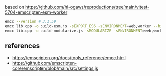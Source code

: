 based on https://github.com/hi-ogawa/reproductions/tree/main/vitest-5704-emscripten-esm-worker

```sh
emcc --version # 3.1.59
emcc lib.cpp -o build-esm.js -sEXPORT_ES6 -sENVIRONMENT=web,worker --bind
emcc lib.cpp -o build-modularize.js -sMODULARIZE -sENVIRONMENT=web,worker --bind
```

## references

- https://emscripten.org/docs/tools_reference/emcc.html
- https://github.com/emscripten-core/emscripten/blob/main/src/settings.js
